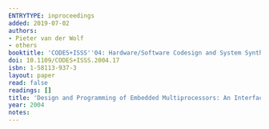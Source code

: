 ```yaml
---
ENTRYTYPE: inproceedings
added: 2019-07-02
authors:
- Pieter van der Wolf
- others
booktitle: 'CODES+ISSS''04: Hardware/Software Codesign and System Synthesis'
doi: 10.1109/CODES+ISSS.2004.17
isbn: 1-58113-937-3
layout: paper
read: false
readings: []
title: 'Design and Programming of Embedded Multiprocessors: An Interface-Centric Approach'
year: 2004
notes:
---
```

